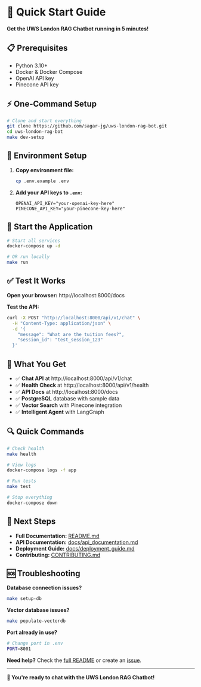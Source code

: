 # 🚀 Quick Start Guide

**Get the UWS London RAG Chatbot running in 5 minutes!**

## 📋 Prerequisites

- Python 3.10+
- Docker & Docker Compose
- OpenAI API key
- Pinecone API key

## ⚡ One-Command Setup

```bash
# Clone and start everything
git clone https://github.com/sagar-jg/uws-london-rag-bot.git
cd uws-london-rag-bot
make dev-setup
```

## 🔧 Environment Setup

1. **Copy environment file:**
   ```bash
   cp .env.example .env
   ```

2. **Add your API keys to `.env`:**
   ```env
   OPENAI_API_KEY="your-openai-key-here"
   PINECONE_API_KEY="your-pinecone-key-here"
   ```

## 🚀 Start the Application

```bash
# Start all services
docker-compose up -d

# OR run locally
make run
```

## ✅ Test It Works

**Open your browser:** http://localhost:8000/docs

**Test the API:**
```bash
curl -X POST "http://localhost:8000/api/v1/chat" \
  -H "Content-Type: application/json" \
  -d '{
    "message": "What are the tuition fees?",
    "session_id": "test_session_123"
  }'
```

## 🎯 What You Get

- ✅ **Chat API** at http://localhost:8000/api/v1/chat
- ✅ **Health Check** at http://localhost:8000/api/v1/health  
- ✅ **API Docs** at http://localhost:8000/docs
- ✅ **PostgreSQL** database with sample data
- ✅ **Vector Search** with Pinecone integration
- ✅ **Intelligent Agent** with LangGraph

## 🔍 Quick Commands

```bash
# Check health
make health

# View logs  
docker-compose logs -f app

# Run tests
make test

# Stop everything
docker-compose down
```

## 📖 Next Steps

- **Full Documentation:** [README.md](README.md)
- **API Documentation:** [docs/api_documentation.md](docs/api_documentation.md)
- **Deployment Guide:** [docs/deployment_guide.md](docs/deployment_guide.md)
- **Contributing:** [CONTRIBUTING.md](CONTRIBUTING.md)

## 🆘 Troubleshooting

**Database connection issues?**
```bash
make setup-db
```

**Vector database issues?**
```bash
make populate-vectordb
```

**Port already in use?**
```bash
# Change port in .env
PORT=8001
```

**Need help?** Check the [full README](README.md) or create an [issue](https://github.com/sagar-jg/uws-london-rag-bot/issues).

---

**🎉 You're ready to chat with the UWS London RAG Chatbot!**